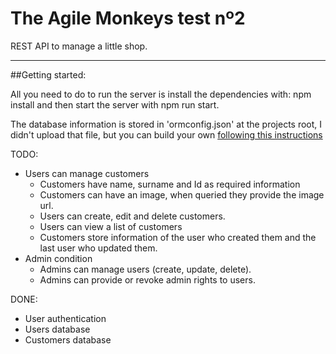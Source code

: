 # The Agile Monkeys test nº2

REST API to manage a little shop.

---

##Getting started:

All you need to do to run the server is install the dependencies with: npm install and then start the server with npm run start.

The database information is stored in 'ormconfig.json' at the projects root, I didn't upload that file, but you can build your own [following this instructions](http://typeorm.io/#/using-ormconfig/)


TODO:

* Users can manage customers
    * Customers have name, surname and Id as required information
    * Customers can have an image, when queried they provide the image url.
    * Users can create, edit and delete customers.
    * Users can view a list of customers
    * Customers store information of the user who created them and the last user who updated them.
* Admin condition
    * Admins can manage users (create, update, delete).
    * Admins can provide or revoke admin rights to users.

DONE:

* User authentication
* Users database
* Customers database